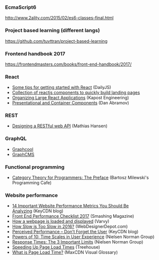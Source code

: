 ### EcmaScript6
http://www.2ality.com/2015/02/es6-classes-final.html

### Project based learning (different langs)
https://github.com/tuvttran/project-based-learning

### Frontend handbook 2017
https://frontendmasters.com/books/front-end-handbook/2017/

### React
- [Some tips for getting started with React](https://medium.com/dailyjs/some-tips-for-getting-started-with-react-55bfc1f9f682) (DailyJS)
- [Collection of reactjs components to quickly build landing pages](https://github.com/dennybritz/neal-react)
- [Organizing Large React Applications](http://engineering.kapost.com/2016/01/organizing-large-react-applications/) (Kapost Engineering)
- [Presentational and Container Components](https://medium.com/@dan_abramov/smart-and-dumb-components-7ca2f9a7c7d0) (Dan Abramov)

### REST
- [Designing a RESTful web API](https://scotch.io/bar-talk/designing-a-restful-web-api) (Mathias Hansen)

### GraphQL
- [Graphcool](https://www.graph.cool/)
- [GraphCMS](https://graphcms.com/)

### Functional programming
- [Category Theory for Programmers: The Preface](https://bartoszmilewski.com/2014/10/28/category-theory-for-programmers-the-preface/) (Bartosz Milewski's Programming Cafe)

### Website performance
- [14 Important Website Performance Metrics You Should Be Analyzing](https://www.keycdn.com/blog/website-performance-metrics/) (KeyCDN blog) 
- [Front End Performance Checklist 2017](https://www.smashingmagazine.com/2016/12/front-end-performance-checklist-2017-pdf-pages/) (Smashing Magazine)
- [How a webpage is loaded and displayed](https://varvy.com/pagespeed/display.html) (Varvy) 
- [How Slow is Too Slow in 2016?](https://www.webdesignerdepot.com/2016/02/how-slow-is-too-slow-in-2016/) (WebDesignerDepot.com)
- [Perceived Performance – Don’t Forget the User](https://www.keycdn.com/blog/perceived-performance/) (KeyCDN blog) 
- [Powers of 10: Time Scales in User Experience](https://www.nngroup.com/articles/powers-of-10-time-scales-in-ux/) (Nielsen Norman Group)
- [Response Times: The 3 Important Limits](https://www.nngroup.com/articles/response-times-3-important-limits/) (Nielsen Norman Group)
- [Speeding Up Page Load Times](http://blog.teamtreehouse.com/speeding-up-page-load-times) (Treehouse) 
- [What is Page Load Time?](https://www.maxcdn.com/one/visual-glossary/page-load-time/) (MaxCDN Visual Glossary)
